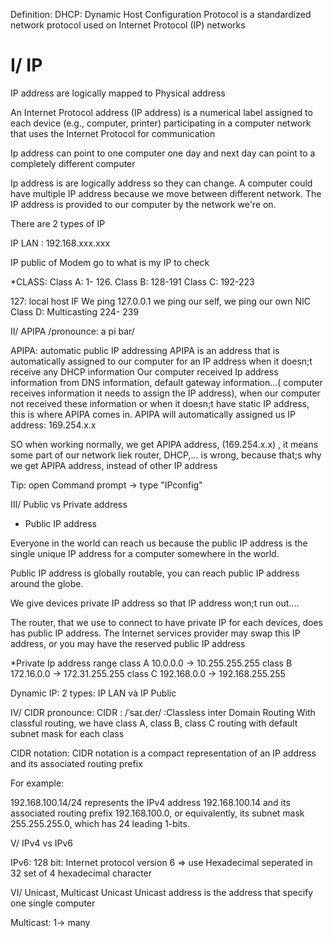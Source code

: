 Definition: DHCP: Dynamic Host Configuration Protocol is a standardized network protocol used on Internet Protocol (IP) networks

I/ IP
=====

IP address are logically mapped to Physical address

An Internet Protocol address (IP address) is a numerical label assigned to each device (e.g., computer, printer) participating in a computer network that uses the Internet Protocol for communication

Ip address can point to one computer one day and next day can point to a completely different computer

Ip address is are logically address so they can change. A computer could have multiple IP address because we move between different network. The IP address is provided to our computer by the network we're on.

There are 2 types of IP

IP LAN : 192.168.xxx.xxx
 
IP public of Modem  go to what is my IP to check

*CLASS:
Class A: 1- 126.
Class B: 128-191
Class C: 192-223

127: local host
IF We ping 127.0.0.1 we ping our self, we ping our own NIC
Class D: Multicasting 224- 239

II/ APIPA 
/pronounce: a pi bar/

APIPA: automatic public IP addressing
APIPA is an address that is automatically assigned to our computer for an IP address when it doesn;t receive any DHCP information
Our computer received Ip address information from DNS information, default gateway information...( computer receives information it needs to assign the IP address), when our computer not received these information or when it doesn;t have static IP address, this is where APIPA comes in.
APIPA will automatically assigned us IP address: 169.254.x.x

SO when working normally, we get APIPA address, (169.254.x.x) , it means some part of our network liek router, DHCP,... is wrong, because that;s why we get APIPA address, instead of other IP address

Tip: open Command prompt -> type "IPconfig"


III/ Public vs Private address

* Public IP address

Everyone in the world can reach us because the public IP address is the single unique IP address for a computer somewhere in the world. 

Public IP address is globally routable, you can reach public IP address around the globe.

We give devices private IP address so that IP address won;t run out....

The router, that we use to connect to have private IP for each devices, does has public IP address. The Internet services provider may swap this IP address, or you may have the reserved public IP address

*Private Ip address range
class A 10.0.0.0 -> 10.255.255.255
class B 172.16.0.0 -> 172.31.255.255
class C 192.168.0.0 -> 192.168.255.255

Dynamic IP: 2 types: IP LAN và IP Public

IV/ CIDR 
pronounce: CIDR : /ˈsaɪ.der/ :Classless inter Domain Routing
With classful routing, we have class A, class B, class C routing with default subnet mask for each class

CIDR notation:  CIDR notation is a compact representation of an IP address and its associated routing prefix

For example:

192.168.100.14/24 represents the IPv4 address 192.168.100.14 and its associated routing prefix 192.168.100.0, or equivalently, its subnet mask 255.255.255.0, which has 24 leading 1-bits.

V/ IPv4 vs IPv6

IPv6: 128 bit: Internet protocol version 6
=> use Hexadecimal
seperated in 32 set of 4 hexadecimal character 

VI/ Unicast, Multicast
Unicast
Unicast address is the address that specify one single computer

Multicast: 1-> many








